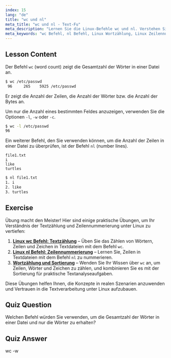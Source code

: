 ```yaml
---
index: 15
lang: "de"
title: "wc und nl"
meta_title: "wc und nl - Text-Fu"
meta_description: "Lernen Sie die Linux-Befehle wc und nl. Verstehen Sie Wortzählung, Zeilennummerierung und Dateianalyse. Verbessern Sie noch heute Ihre Linux-Befehlszeilenkenntnisse!"
meta_keywords: "wc Befehl, nl Befehl, Linux Wortzählung, Linux Zeilennummern, Dateianalyse, Linux Tutorial, Linux für Anfänger, Linux Anleitung"
---
```


## Lesson Content

Der Befehl `wc` (word count) zeigt die Gesamtzahl der Wörter in einer Datei an.

```bash
$ wc /etc/passwd
 96     265    5925 /etc/passwd
```

Er zeigt die Anzahl der Zeilen, die Anzahl der Wörter bzw. die Anzahl der Bytes an.

Um nur die Anzahl eines bestimmten Feldes anzuzeigen, verwenden Sie die Optionen `-l`, `-w` oder `-c`.

```bash
$ wc -l /etc/passwd
96
```

Ein weiterer Befehl, den Sie verwenden können, um die Anzahl der Zeilen in einer Datei zu überprüfen, ist der Befehl `nl` (number lines).

```plaintext
file1.txt
i
like
turtles
```

```bash
$ nl file1.txt
1. i
2. like
3. turtles
```

## Exercise

Übung macht den Meister! Hier sind einige praktische Übungen, um Ihr Verständnis der Textzählung und Zeilennummerierung unter Linux zu vertiefen:

1. **[Linux wc Befehl: Textzählung](https://labex.io/de/labs/linux-linux-wc-command-text-counting-219200)** – Üben Sie das Zählen von Wörtern, Zeilen und Zeichen in Textdateien mit dem Befehl `wc`.
2. **[Linux nl Befehl: Zeilennummerierung](https://labex.io/de/labs/linux-linux-nl-command-line-numbering-210988)** – Lernen Sie, Zeilen in Textdateien mit dem Befehl `nl` zu nummerieren.
3. **[Wortzählung und Sortierung](https://labex.io/de/labs/linux-word-count-and-sorting-388125)** – Wenden Sie Ihr Wissen über `wc` an, um Zeilen, Wörter und Zeichen zu zählen, und kombinieren Sie es mit der Sortierung für praktische Textanalyseaufgaben.

Diese Übungen helfen Ihnen, die Konzepte in realen Szenarien anzuwenden und Vertrauen in die Textverarbeitung unter Linux aufzubauen.

## Quiz Question

Welchen Befehl würden Sie verwenden, um die Gesamtzahl der Wörter in einer Datei und nur die Wörter zu erhalten?

## Quiz Answer

wc -w
